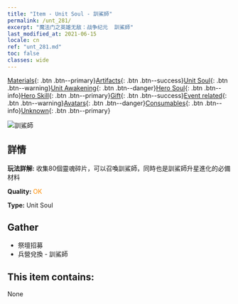 ```yaml
---
title: "Item - Unit Soul - 訓鯊師"
permalink: /unt_281/
excerpt: "魔法门之英雄无敌：战争纪元  訓鯊師"
last_modified_at: 2021-06-15
locale: cn
ref: "unt_281.md"
toc: false
classes: wide
---
```

 [Materials](/ItemsCN/){: .btn .btn--primary}[Artifacts](/ItemsCN/Artifacts/){: .btn .btn--success}[Unit Soul](/ItemsCN/UnitSoul/){: .btn .btn--warning}[Unit Awakening](/ItemsCN/UnitAwakening/){: .btn .btn--danger}[Hero Soul](/ItemsCN/HeroSoul/){: .btn .btn--info}[Hero Skill](/ItemsCN/HeroSkill/){: .btn .btn--primary}[Gift](/ItemsCN/Gift/){: .btn .btn--success}[Event related](/ItemsCN/Events/){: .btn .btn--warning}[Avatars](/ItemsCN/Avatars/){: .btn .btn--danger}[Consumables](/ItemsCN/Consumables/){: .btn .btn--info}[Unknown](/ItemsCN/Unknown/){: .btn .btn--primary}

 ![訓鯊師](/images/u/ti_xunshashi.jpg)

## 詳情
 **玩法詳解:** 收集80個靈魂碎片，可以召喚訓鯊師，同時也是訓鯊師升星進化的必備材料

 **Quality:** <span style="color: #FF8C00">OK</span>

 **Type:** Unit Soul

## Gather

*    祭壇招募 
*    兵營兌換 - 訓鯊師 

## This item contains:

  None

